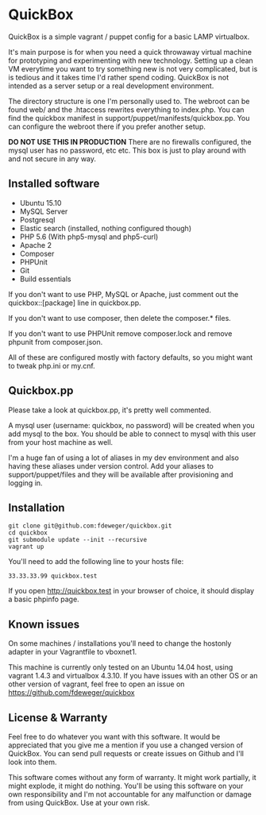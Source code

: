 QuickBox
========
QuickBox is a simple vagrant / puppet config for a basic LAMP virtualbox.

It's main purpose is for when you need a quick throwaway virtual machine for prototyping and experimenting with new
technology. Setting up a clean VM everytime you want to try something new is not very complicated, but is is tedious and
it takes time I'd rather spend coding. QuickBox is not intended as a server setup or a real development environment.

The directory structure is one I'm personally used to. The webroot can be found web/ and the .htaccess rewrites
everything to index.php. You can find the quickbox manifest in support/puppet/manifests/quickbox.pp. You can configure
the webroot there if you prefer another setup.

**DO NOT USE THIS IN PRODUCTION** There are no firewalls configured, the mysql user has no password, etc etc. This
box is just to play around with and not secure in any way.

Installed software
------------------
 - Ubuntu 15.10
 - MySQL Server
 - Postgresql
 - Elastic search (installed, nothing configured though)
 - PHP 5.6 (With php5-mysql and php5-curl)
 - Apache 2
 - Composer
 - PHPUnit
 - Git
 - Build essentials

If you don't want to use PHP, MySQL or Apache, just comment out the quickbox::[package] line in quickbox.pp.

If you don't want to use composer, then delete the composer.* files.

If you don't want to use PHPUnit remove composer.lock and remove phpunit from composer.json.

All of these are configured mostly with factory defaults, so you might want to tweak php.ini or my.cnf.

Quickbox.pp
-----------
Please take a look at quickbox.pp, it's pretty well commented.

A mysql user (username: quickbox, no password) will be created when you add mysql to the box. You should be able to
connect to mysql with this user from your host machine as well.

I'm a huge fan of using a lot of aliases in my dev environment and also having these aliases under version control.
Add your aliases to support/puppet/files and they will be available after provisioning and logging in.

Installation
------------
```
git clone git@github.com:fdeweger/quickbox.git
cd quickbox
git submodule update --init --recursive
vagrant up
```

You'll need to add the following line to your hosts file:
```
33.33.33.99 quickbox.test
```

If you open http://quickbox.test in your browser of choice, it should display a basic phpinfo page.

Known issues
------------
On some machines / installations you'll need to change the hostonly adapter in your Vagrantfile to vboxnet1.

This machine is currently only tested on an Ubuntu 14.04 host, using vagrant 1.4.3 and virtualbox 4.3.10. If you have
issues with an other OS or an other version of vagrant, feel free to open an issue on https://github.com/fdeweger/quickbox

License & Warranty
------------------
Feel free to do whatever you want with this software. It would be appreciated that you give me a mention if you use a
changed version of QuickBox. You can send pull requests or create issues on Github and I'll look into them.

This software comes without any form of warranty. It might work partially, it might explode, it might do nothing. You'll
be using this software on your own responsibility and I'm not accountable for any malfunction or damage from using
QuickBox. Use at your own risk.
